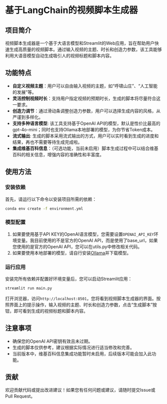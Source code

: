 # 基于LangChain的视频脚本生成器

## 项目简介
视频脚本生成器是一个基于大语言模型和Streamlit的Web应用，旨在帮助用户快速生成高质量的视频脚本。通过输入视频的主题、时长和创造力参数，该工具能够利用大语音模型自动生成吸引人的视频标题和脚本内容。

## 功能特点

- **自定义视频主题**：用户可以自由输入视频的主题，如“呼啸山庄”、“人工智能的发展”等。
- **灵活控制视频时长**：支持用户指定视频的预期时长，生成的脚本将尽量符合这一要求。
- **创造力调节**：通过滑动条调整创造力参数，用户可以选择生成内容的风格，从严谨到多样化。
- **支持多种语言模型**: 该工具支持基于OpenAI API的模型，默认是性价比最高的gpt-4o-mini；同时也支持Ollama本地部署的模型，为你节省Token成本。
- **流式输出**: 生成的脚本采用流式输出的方式，用户可以实时看到生成的进度和结果，再也不需要等待生成完成啦。
- **集成维基百科信息**：（可选功能，当前未启用）脚本生成过程中可以结合维基百科的相关信息，增强内容的准确性和丰富度。

## 使用方法

### 安装依赖

首先，请运行以下命令以安装项目所需的依赖：
```bash
conda env create -f environment.yml
```
### 模型配置

1. 如果要使用基于API KEY的OpenAI语言模型，您需要设置`OPENAI_API_KEY`环境变量。我目前使用的不是官方的OpenAI API，而是使用了base_url，如果您使用的是官方的OpenAI API，您可以在utils.py中修改相关代码。
2. 如果要使用本地部署的模型，请自行安装[Ollama](https://ollama.com/)并下载模型。
### 运行应用

安装完所有依赖并配置好环境变量后，您可以启动Streamlit应用：
```cmd
streamlit run main.py
```
打开浏览器，访问`http://localhost:8501`，您将看到视频脚本生成器的界面。按照界面上的提示操作，输入视频的主题、时长和创造力参数，点击“生成脚本”按钮，即可看到生成的视频标题和脚本内容。

## 注意事项

- 确保您的OpenAI API密钥有效且未过期。
- 生成的脚本仅供参考，建议根据实际情况进行适当修改和完善。
- 当前版本中，维基百科信息集成功能暂时未启用，后续版本可能会加入此功能。

## 贡献

欢迎贡献代码或提出改进建议！如果您有任何问题或建议，请随时提交Issue或Pull Request。

